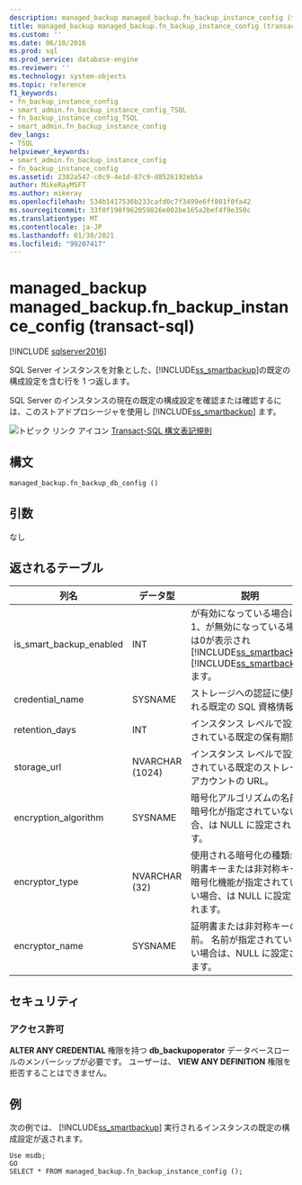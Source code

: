 ```yaml
---
description: managed_backup managed_backup.fn_backup_instance_config (transact-sql)
title: managed_backup managed_backup.fn_backup_instance_config (transact-sql) |Microsoft Docs
ms.custom: ''
ms.date: 06/10/2016
ms.prod: sql
ms.prod_service: database-engine
ms.reviewer: ''
ms.technology: system-objects
ms.topic: reference
f1_keywords:
- fn_backup_instance_config
- smart_admin.fn_backup_instance_config_TSQL
- fn_backup_instance_config_TSQL
- smart_admin.fn_backup_instance_config
dev_langs:
- TSQL
helpviewer_keywords:
- smart_admin.fn_backup_instance_config
- fn_backup_instance_config
ms.assetid: 2382a547-c0c9-4e1d-87c9-d8526192eb5a
author: MikeRayMSFT
ms.author: mikeray
ms.openlocfilehash: 534b1417536b233cafd0c7f3499e6ff801f0fa42
ms.sourcegitcommit: 33f0f190f962059826e002be165a2bef4f9e350c
ms.translationtype: MT
ms.contentlocale: ja-JP
ms.lasthandoff: 01/30/2021
ms.locfileid: "99207417"
---
```

# <a name="managed_backupfn_backup_instance_config-transact-sql"></a>managed_backup managed_backup.fn_backup_instance_config (transact-sql)
[!INCLUDE [sqlserver2016](../../includes/applies-to-version/sqlserver2016.md)]

  SQL Server インスタンスを対象とした、[!INCLUDE[ss_smartbackup](../../includes/ss-smartbackup-md.md)]の既定の構成設定を含む行を 1 つ返します。  
  
 SQL Server のインスタンスの現在の既定の構成設定を確認または確認するには、このストアドプロシージャを使用し [!INCLUDE[ss_smartbackup](../../includes/ss-smartbackup-md.md)] ます。  
  
  
 ![トピック リンク アイコン](../../database-engine/configure-windows/media/topic-link.gif "トピック リンク アイコン") [Transact-SQL 構文表記規則](../../t-sql/language-elements/transact-sql-syntax-conventions-transact-sql.md)  
  
## <a name="syntax"></a>構文  
  
```sql  
managed_backup.fn_backup_db_config ()  
```  
  
##  <a name="arguments"></a><a name="Arguments"></a> 引数  
 なし  
  
## <a name="table-returned"></a>返されるテーブル  
  
|列名|データ型|説明|  
|-----------------|---------------|-----------------|  
|is_smart_backup_enabled|INT|が有効になっている場合は1、が無効になっている場合は0が表示され [!INCLUDE[ss_smartbackup](../../includes/ss-smartbackup-md.md)] [!INCLUDE[ss_smartbackup](../../includes/ss-smartbackup-md.md)] ます。|  
|credential_name|SYSNAME|ストレージへの認証に使用される既定の SQL 資格情報。|  
|retention_days|INT|インスタンス レベルで設定されている既定の保有期間。|  
|storage_url|NVARCHAR (1024)|インスタンス レベルで設定されている既定のストレージ アカウントの URL。|  
|encryption_algorithm|SYSNAME|暗号化アルゴリズムの名前。 暗号化が指定されていない場合、は NULL に設定されます。|  
|encryptor_type|NVARCHAR (32)|使用される暗号化の種類:証明書キーまたは非対称キー。 暗号化機能が指定されていない場合、は NULL に設定されます。|  
|encryptor_name|SYSNAME|証明書または非対称キーの名前。 名前が指定されていない場合は、NULL に設定されます。|  
  
## <a name="security"></a>セキュリティ  
  
### <a name="permissions"></a>アクセス許可  
 **ALTER ANY CREDENTIAL** 権限を持つ **db_backupoperator** データベースロールのメンバーシップが必要です。 ユーザーは、 **VIEW ANY DEFINITION** 権限を拒否することはできません。  
  
## <a name="examples"></a>例  
 次の例では、 [!INCLUDE[ss_smartbackup](../../includes/ss-smartbackup-md.md)] 実行されるインスタンスの既定の構成設定が返されます。  
  
```  
Use msdb;  
GO  
SELECT * FROM managed_backup.fn_backup_instance_config ();  
  
```  
  
  
